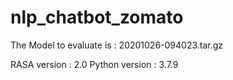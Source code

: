 # nlp_chatbot_zomato

The Model to evaluate is : 20201026-094023.tar.gz

RASA version : 2.0
Python version : 3.7.9
